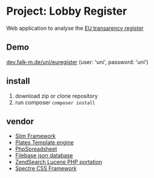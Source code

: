 # Project: Lobby Register

Web application to analyse the [EU transarency register](https://data.europa.eu/euodp/en/data/dataset/transparency-register)

## Demo

[dev.falk-m.de/uni/euregister](https://dev.falk-m.de/uni/euregister/) (user: 'uni', password: 'uni')

## install

1. download zip or clone repository
2. run composer ```composer install```

## vendor

- [Slim Framework](https://www.slimframework.com/)
- [Plates Template engine](http://platesphp.com/)
- [PhpSpreadsheet](https://phpspreadsheet.readthedocs.io/)
- [Filebase json database](https://github.com/filebase/Filebase)
- [ZendSearch Lucene PHP portation](https://github.com/zendframework/ZendSearch)
- [Spectre CSS Framework](https://picturepan2.github.io/spectre/)